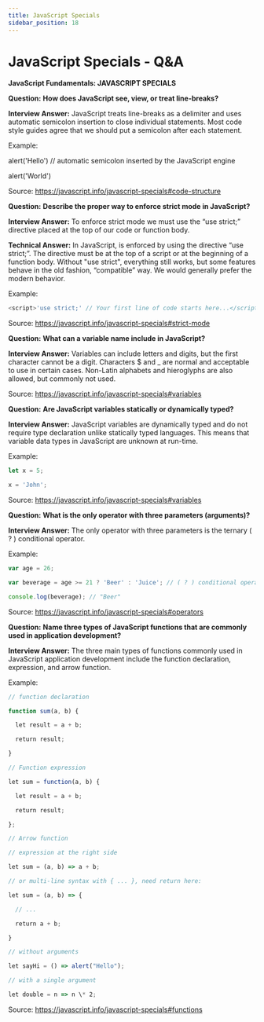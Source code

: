 ```yaml
---
title: JavaScript Specials
sidebar_position: 18
---
```


# JavaScript Specials - Q&A

**JavaScript Fundamentals: JAVASCRIPT SPECIALS**

**Question:** **How does JavaScript see, view, or treat line-breaks?**

**Interview Answer:** JavaScript treats line-breaks as a delimiter and uses automatic semicolon insertion to close individual statements. Most code style guides agree that we should put a semicolon after each statement.

Example:

alert('Hello') // automatic semicolon inserted by the JavaScript engine

alert('World')

Source: <https://javascript.info/javascript-specials#code-structure>

**Question:** **Describe the proper way to enforce strict mode in JavaScript?**

**Interview Answer:** To enforce strict mode we must use the “use strict;” directive placed at the top of our code or function body.

**Technical Answer:** In JavaScript, is enforced by using the directive “use strict;”. The directive must be at the top of a script or at the beginning of a function body. Without "use strict", everything still works, but some features behave in the old fashion, “compatible” way. We would generally prefer the modern behavior.

Example:

```js
<script>'use strict;' // Your first line of code starts here...</script>
```

Source: <https://javascript.info/javascript-specials#strict-mode>

**Question:** **What can a variable name include in JavaScript?**

**Interview Answer:** Variables can include letters and digits, but the first character cannot be a digit. Characters $ and \_ are normal and acceptable to use in certain cases. Non-Latin alphabets and hieroglyphs are also allowed, but commonly not used.

Source: <https://javascript.info/javascript-specials#variables>

**Question:** **Are JavaScript variables statically or dynamically typed?**

**Interview Answer:** JavaScript variables are dynamically typed and do not require type declaration unlike statically typed languages. This means that variable data types in JavaScript are unknown at run-time.

Example:

```js
let x = 5;

x = 'John';
```

Source: <https://javascript.info/javascript-specials#variables>

**Question:** **What is the only operator with three parameters (arguments)?**

**Interview Answer:** The only operator with three parameters is the ternary ( ? ) conditional operator.

Example:

```js
var age = 26;

var beverage = age >= 21 ? 'Beer' : 'Juice'; // ( ? ) conditional operator

console.log(beverage); // "Beer"
```

Source: <https://javascript.info/javascript-specials#operators>

**Question:** **Name three types of JavaScript functions that are commonly used in application development?**

**Interview Answer:** The three main types of functions commonly used in JavaScript application development include the function declaration, expression, and arrow function.

Example:

```js
// function declaration

function sum(a, b) {

  let result = a + b;

  return result;

}

// Function expression

let sum = function(a, b) {

  let result = a + b;

  return result;

};

// Arrow function

// expression at the right side

let sum = (a, b) => a + b;

// or multi-line syntax with { ... }, need return here:

let sum = (a, b) => {

  // ...

  return a + b;

}

// without arguments

let sayHi = () => alert("Hello");

// with a single argument

let double = n => n \* 2;
```

Source: <https://javascript.info/javascript-specials#functions>
